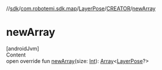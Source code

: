 //[sdk](../../../../index.md)/[com.robotemi.sdk.map](../../index.md)/[LayerPose](../index.md)/[CREATOR](index.md)/[newArray](new-array.md)



# newArray  
[androidJvm]  
Content  
open override fun [newArray](new-array.md)(size: [Int](https://kotlinlang.org/api/latest/jvm/stdlib/kotlin/-int/index.html)): [Array](https://kotlinlang.org/api/latest/jvm/stdlib/kotlin/-array/index.html)<[LayerPose](../index.md)?>  



